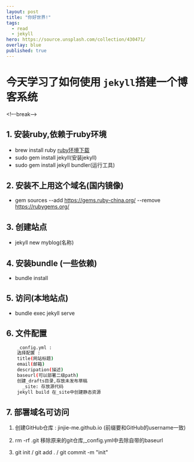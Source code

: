 ```yaml
---
layout: post
title: "你好世界!"
tags:
  - read
  - jekyll
hero: https://source.unsplash.com/collection/430471/
overlay: blue
published: true
---
```


# 今天学习了如何使用 `jekyll`搭建一个博客系统

<!–-break-–>

## 1. 安装ruby,依赖于ruby环境

- brew install ruby [ruby环境下载](https://www.ruby-lang.org/en/downloads/)
- sudo gem install jekyll(安装jekyll)
- sudo gem install jekyll bundler(运行工具)

## 2. 安装不上用这个域名(国内镜像)

- gem sources --add https://gems.ruby-china.org/  --remove https://rubygems.org/

## 3. 创建站点

- jekyll new myblog(名称)

## 4. 安装bundle (一些依赖)

- bundle install

## 5. 访问(本地站点)

- bundle exec jekyll serve 

## 6. 文件配置

```bash
    _config.yml :
    选择配置 :
    title(网站标题)
    email(邮箱)
    descripation(描述)
    baseurl(可以部署二级path)
    创建_drafts目录,存放未发布草稿
      _site: 存放源代码
    jekyll build 在_site中创建静态资源
```

## 7. 部署域名可访问

1. 创建GitHub仓库 : jinjie-me.github.io (前缀要和GitHub的username一致)

2. rm -rf .git 移除原来的git仓库,_config.yml中去除自带的baseurl

3. git init  / git add . / git commit -m "init"


